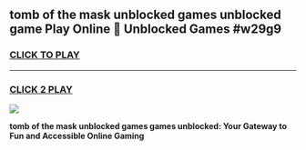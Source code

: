 
## tomb of the mask unblocked games unblocked game Play Online 👋 Unblocked Games #w29g9
<h3>
<a href="https://premium.freeplayer.one?title=tomb_of_the_mask_unblocked_games&ref=21F">CLICK TO PLAY</a></h3>
<hr>

<h3>
<a href="https://premium.freeplayer.one?title=tomb_of_the_mask_unblocked_games&ref=21F">CLICK 2 PLAY</a>
  
</h3>

<a href="https://premium.freeplayer.one?title=tomb_of_the_mask_unblocked_games&ref=21F/"><img src="https://clearcache.store/games.png"></a>


**tomb of the mask unblocked games games unblocked: Your Gateway to Fun and Accessible Online Gaming**
